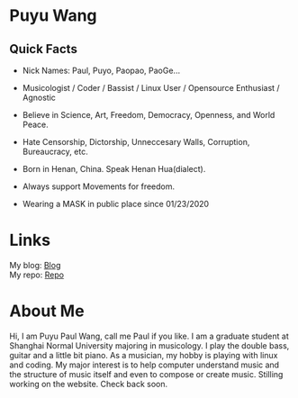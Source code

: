 # Puyu Wang

## Quick Facts
 
- Nick Names: Paul, Puyo, Paopao, PaoGe...

- Musicologist / Coder / Bassist / Linux User / Opensource Enthusiast / Agnostic
- Believe in Science, Art, Freedom, Democracy, Openness, and World Peace.
- Hate Censorship, Dictorship, Unneccesary Walls, Corruption, Bureaucracy, etc.
- Born in Henan, China. Speak Henan Hua(dialect).   
- Always support Movements for freedom.
- Wearing a MASK in public place since 01/23/2020
 
 
# Links
  

My blog: [Blog](https://blog.puyu.live)  
My repo: [Repo](https://repo.puyu.live)

# About Me

Hi, I am Puyu Paul Wang, call me Paul if you like.
I am a graduate student at Shanghai Normal University majoring in musicology. 
I play the double bass, guitar and a little bit piano. As a musician, my hobby is playing with linux and coding. My major interest is to help computer understand music 
and the structure of music itself and even to compose or create music. Stilling working on the website. Check back soon. 


#
